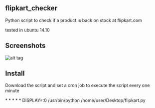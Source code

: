 flipkart_checker
---------------

Python script to check if a product is back on stock at flipkart.com

tested in ubuntu 14.10

Screenshots
-----------
![alt tag](http://i.imgur.com/fWe6TN7.jpg)

Install 
-------

Download the script and set a cron job to execute the script every one minute 

\* * * * * DISPLAY=:0 /usr/bin/python /home/user/Desktop/flipkart.py 


